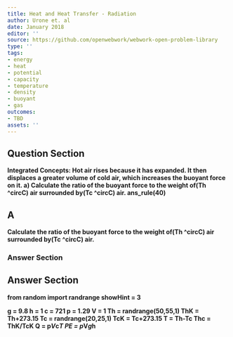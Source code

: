 ```yaml
---
title: Heat and Heat Transfer - Radiation
author: Urone et. al
date: January 2018
editor: ''
source: https://github.com/openwebwork/webwork-open-problem-library
type: ''
tags:
- energy
- heat
- potential
- capacity
- temperature
- density
- buoyant
- gas
outcomes:
- TBD
assets: ''
---
```


## Question Section 

<b>
Integrated Concepts: Hot air rises because it has expanded. It then displaces a greater volume of cold air, which increases the buoyant force on it. 
a) Calculate the ratio of the buoyant force to the weight of(Th ^circC) air surrounded by(Tc ^circC) air. 
ans_rule(40)

## A
Calculate the ratio of the buoyant force to the weight of(Th ^circC) air surrounded by(Tc ^circC) air. 
### Answer Section


## Answer Section

from random import randrange
showHint = 3

g = 9.8
h = 1
c = 721
p = 1.29
V = 1
Th = randrange(50,55,1)
ThK = Th+273.15
Tc = randrange(20,25,1)
TcK = Tc+273.15
T = Th-Tc
Thc = ThK/TcK
Q = p*V*c*T
PE = p*V*g*h